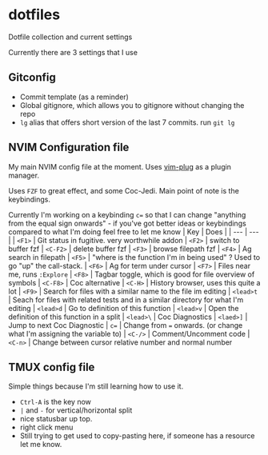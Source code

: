 # dotfiles
Dotfile collection and current settings

Currently there are 3 settings that I use

## Gitconfig

* Commit template (as a reminder)
* Global gitignore, which allows you to gitignore without changing the repo
* `lg` alias that offers short version of the last 7 commits. run `git lg`

## NVIM Configuration file

My main NVIM config file at the moment. Uses [vim-plug](https://github.com/junegunn/vim-plug) as a plugin manager.

Uses `FZF` to great effect, and some Coc-Jedi. Main point of note is the keybindings.

Currently I'm working on a keybinding `c=` so that I can change "anything from the equal sign onwards" - if you've got better ideas or keybindings compared to what I'm doing feel free to let me know
| Key | Does | 
| --- | --- |
| `<F1>` | Git status in fugitive. very worthwhile addon
| `<F2>` | switch to buffer fzf
| `<C-F2>` | delete buffer fzf
| `<F3>` | browse filepath fzf
| `<F4>` | Ag search in filepath
| `<F5>` | "where is the function I'm in being used" ? Used to go "up" the call-stack.
| `<F6>` | Ag for term under cursor
| `<F7>` | Files near me, runs `:Explore` 
| `<F8>` | Tagbar toggle, which is good for file overview of symbols
| `<C-F8>` | Coc alternative
| `<C-H>` | History browser, uses this quite a lot
| `<F9>` | Search for files with a similar name to the file im editing
| `<lead>t` | Seach for files with related tests and in a similar directory for what I'm editing
| `<lead>d` | Go to definition of this function
| `<lead>v` | Open the definition of this function in a split
| `<lead>\` | Coc Diagnostics
| `<laed>]` | Jump to next Coc Diagnostic
| `c=` | Change from `=` onwards. (or change what I'm assigning the variable to) 
| `<C-/>` | Comment/Uncomment code 
| `<C-n>` | Change between cursor relative number and normal number


## TMUX config file

Simple things because I'm still learning how to use it.

* `Ctrl-A` is the key now 
* `|` and `-` for vertical/horizontal split
* nice statusbar up top.
* right click menu
* Still trying to get used to copy-pasting here, if someone has a resource let me know.
